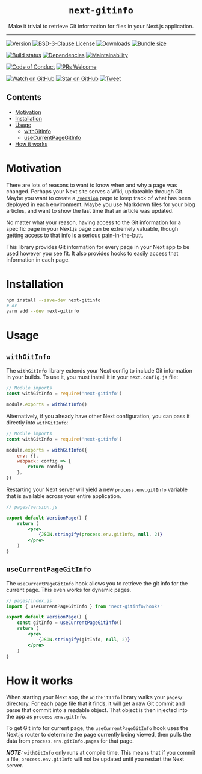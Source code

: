 <div align="center">
  <h1><code>next-gitinfo</code></h1>

  <p>Make it trivial to retrieve Git information for files in your Next.js application.</p>

  <hr />
</div>

[![Version][version-badge]][package]
[![BSD-3-Clause License][license-badge]][license]
[![Downloads][downloads-badge]][npmtrends]
[![Bundle size][bundlephobia-badge]][bundlephobia]

<!-- [![Code Coverage][coveralls-badge]][coveralls] -->
[![Build status][build-status-badge]][build-status]
[![Dependencies][daviddm-badge]][daviddm]
[![Maintainability][codeclimate-badge]][codeclimate]

[![Code of Conduct][code-of-conduct-badge]][code-of-conduct]
[![PRs Welcome][prs-badge]][prs]

[![Watch on GitHub][github-watch-badge]][github-watch]
[![Star on GitHub][github-star-badge]][github-star]
[![Tweet][twitter-badge]][twitter]

## Contents

- [Motivation](#motivation)
- [Installation](#installation)
- [Usage](#usage)
  - [withGitInfo](#withGitInfo)
  - [useCurrentPageGitInfo](#useCurrentPageGitInfo)
- [How it works](#how-it-works)

# Motivation

There are lots of reasons to want to know when and why a page was changed. Perhaps your Next site serves a Wiki, updateable through Git. Maybe you want to create a [`/version`](https://trezy.com/version) page to keep track of what has been deployed in each environment. Maybe you use Markdown files for your blog articles, and want to show the last time that an article was updated.

No matter what your reason, having access to the Git information for a specific page in your Next.js page can be extremely valuable, though getting access to that info is a serious pain-in-the-butt.

This library provides Git information for every page in your Next app to be used however you see fit. It also provides hooks to easily access that information in each page.

# Installation

```bash
npm install --save-dev next-gitinfo
# or
yarn add --dev next-gitinfo
```

# Usage

## `withGitInfo`

The `withGitInfo` library extends your Next config to include Git information in your builds. To use it, you must install it in your `next.config.js` file:

```js
// Module imports
const withGitInfo = require('next-gitinfo')

module.exports = withGitInfo()
```

Alternatively, if you already have other Next configuration, you can pass it directly into `withGitInfo`:

```js
// Module imports
const withGitInfo = require('next-gitinfo')

module.exports = withGitInfo({
	env: {},
	webpack: config => {
		return config
	},
})
```

Restarting your Next server will yield a new `process.env.gitInfo` variable that is available across your entire application.

```jsx
// pages/version.js

export default VersionPage() {
	return (
		<pre>
			{JSON.stringify(process.env.gitInfo, null, 2)}
		</pre>
	)
}
```

## `useCurrentPageGitInfo`

The `useCurrentPageGitInfo` hook allows you to retrieve the git info for the current page. This even works for dynamic pages.

```jsx
// pages/index.js
import { useCurrentPageGitInfo } from 'next-gitinfo/hooks'

export default VersionPage() {
	const gitInfo = useCurrentPageGitInfo()
	return (
		<pre>
			{JSON.stringify(gitInfo, null, 2)}
		</pre>
	)
}
```

# How it works

When starting your Next app, the `withGitInfo` library walks your `pages/` directory. For each page file that it finds, it will get a raw Git commit and parse that commit into a readable object. That object is then injected into the app as `process.env.gitInfo`.

To get Git info for current page, the `useCurrentPageGitInfo` hook uses the Next.js router to determine the page currently being viewed, then pulls the data from `process.env.gitInfo.pages` for that page.

***NOTE:*** `withGitInfo` only runs at compile time. This means that if you commit a file, `process.env.gitInfo` will not be updated until you restart the Next server.





[bundlephobia]: https://bundlephobia.com/result?p=next-gitinfo
[bundlephobia-badge]: https://img.shields.io/bundlephobia/minzip/next-gitinfo.svg?style=flat-square
[build-status]: https://github.com/trezy/next-gitinfo/actions
[build-status-badge]: https://img.shields.io/github/workflow/status/trezy/next-gitinfo/Release?style=flat-square
[code-of-conduct]: CODE_OF_CONDUCT.md
[code-of-conduct-badge]: https://img.shields.io/badge/code%20of-conduct-ff69b4.svg?style=flat-square
[codeclimate]: https://codeclimate.com/github/trezy/next-gitinfo
[codeclimate-badge]: https://img.shields.io/codeclimate/maintainability/trezy/next-gitinfo.svg?style=flat-square
[coveralls]: https://coveralls.io/github/trezy/next-gitinfo
[coveralls-badge]: https://img.shields.io/coveralls/trezy/next-gitinfo.svg?style=flat-square
[daviddm]: https://david-dm.org/trezy/next-gitinfo
[daviddm-badge]: https://img.shields.io/david/dev/trezy/next-gitinfo.svg?style=flat-square
[downloads-badge]: https://img.shields.io/npm/dm/next-gitinfo.svg?style=flat-square
[github-watch]: https://github.com/trezy/next-gitinfo/watchers
[github-watch-badge]: https://img.shields.io/github/watchers/trezy/next-gitinfo.svg?style=social
[github-star]: https://github.com/trezy/next-gitinfo/stargazers
[github-star-badge]: https://img.shields.io/github/stars/trezy/next-gitinfo.svg?style=social
[license]: LICENSE
[license-badge]: https://img.shields.io/npm/l/next-gitinfo.svg?style=flat-square
[npmtrends]: https://www.npmtrends.com/next-gitinfo
[package]: https://npmjs.com/package/next-gitinfo
[prs]: CONTRIBUTING.md
[prs-badge]: https://img.shields.io/badge/PRs-welcome-brightgreen.svg?style=flat-square
[twitter]: https://twitter.com/intent/tweet?text=Check%20out%20next-gitinfo%20by%20%40TrezyCodes%20https%3A%2F%2Fgithub.com%2Ftrezy%2Fnext-gitinfo%20%F0%9F%91%8D
[twitter-badge]: https://img.shields.io/twitter/url/https/github.com/trezy/next-gitinfo.svg?style=social
[version-badge]: https://img.shields.io/npm/v/next-gitinfo.svg?style=flat-square
